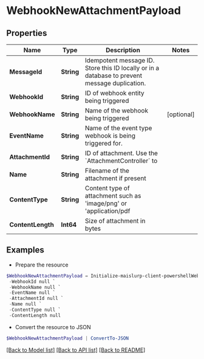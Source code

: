 # WebhookNewAttachmentPayload
## Properties

Name | Type | Description | Notes
------------ | ------------- | ------------- | -------------
**MessageId** | **String** | Idempotent message ID. Store this ID locally or in a database to prevent message duplication. | 
**WebhookId** | **String** | ID of webhook entity being triggered | 
**WebhookName** | **String** | Name of the webhook being triggered | [optional] 
**EventName** | **String** | Name of the event type webhook is being triggered for. | 
**AttachmentId** | **String** | ID of attachment. Use the &#x60;AttachmentController&#x60; to | 
**Name** | **String** | Filename of the attachment if present | 
**ContentType** | **String** | Content type of attachment such as &#39;image/png&#39; or &#39;application/pdf | 
**ContentLength** | **Int64** | Size of attachment in bytes | 

## Examples

- Prepare the resource
```powershell
$WebhookNewAttachmentPayload = Initialize-maislurp-client-powershellWebhookNewAttachmentPayload  -MessageId null `
 -WebhookId null `
 -WebhookName null `
 -EventName null `
 -AttachmentId null `
 -Name null `
 -ContentType null `
 -ContentLength null
```

- Convert the resource to JSON
```powershell
$WebhookNewAttachmentPayload | ConvertTo-JSON
```

[[Back to Model list]](../README#documentation-for-models) [[Back to API list]](../README#documentation-for-api-endpoints) [[Back to README]](../README)


